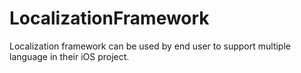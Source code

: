 # LocalizationFramework
Localization framework can be used by end user to support multiple language in their iOS project. 
